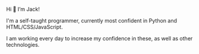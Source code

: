 Hi 👋 I’m Jack!

I'm a self-taught programmer, currently most confident in Python and HTML/CSS/JavaScript.

I am working every day to increase my confidence in these, as well as other technologies.


<!---
J-S-Harris/J-S-Harris is a ✨ special ✨ repository because its `README.md` (this file) appears on your GitHub profile.
You can click the Preview link to take a look at your changes.
--->
